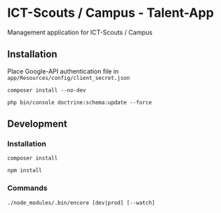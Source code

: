 # ICT-Scouts / Campus - Talent-App 

Management application for ICT-Scouts / Campus 

## Installation
Place Google-API authentication file in ```app/Resources/config/client_secret.json```

```
composer install --no-dev
```

```
php bin/console doctrine:schema:update --force
```

## Development

### Installation
```
composer install
```

```
npm install
```

### Commands

```
./node_modules/.bin/encore [dev|prod] [--watch]
```